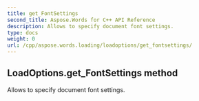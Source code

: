 ```yaml
---
title: get_FontSettings
second_title: Aspose.Words for C++ API Reference
description: Allows to specify document font settings. 
type: docs
weight: 0
url: /cpp/aspose.words.loading/loadoptions/get_fontsettings/
---
```

## LoadOptions.get_FontSettings method


Allows to specify document font settings. 

